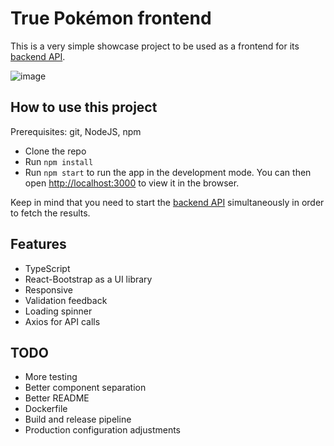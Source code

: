 # True Pokémon frontend

This is a very simple showcase project to be used as a frontend for its [backend API](https://github.com/undrivendev/true-pokemon-server).

![image](https://user-images.githubusercontent.com/17796053/164908736-aa1b734b-f3ac-4c88-80d0-0ba056b75549.png)

## How to use this project
Prerequisites: git, NodeJS, npm
- Clone the repo
- Run `npm install`
- Run `npm start` to run the app in the development mode.
You can then open [http://localhost:3000](http://localhost:3000) to view it in the browser.

Keep in mind that you need to start the [backend API](https://github.com/undrivendev/true-pokemon-server) simultaneously in order to fetch the results. 

## Features
- TypeScript
- React-Bootstrap as a UI library
- Responsive
- Validation feedback
- Loading spinner
- Axios for API calls

## TODO
- More testing
- Better component separation
- Better README
- Dockerfile
- Build and release pipeline
- Production configuration adjustments
